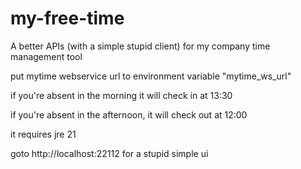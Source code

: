 # my-free-time

A better APIs (with a simple stupid client) for my company time management tool

put mytime webservice url to environment variable "mytime_ws_url"

if you're absent in the morning it will check in at 13:30

if you're absent in the afternoon, it will check out at 12:00

it requires jre 21

goto http://localhost:22112 for a stupid simple ui